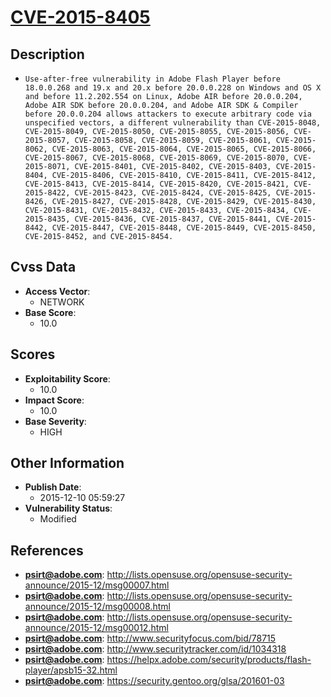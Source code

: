 
# [CVE-2015-8405](http://lists.opensuse.org/opensuse-security-announce/2015-12/msg00007.html)

## Description

- `Use-after-free vulnerability in Adobe Flash Player before 18.0.0.268 and 19.x and 20.x before 20.0.0.228 on Windows and OS X and before 11.2.202.554 on Linux, Adobe AIR before 20.0.0.204, Adobe AIR SDK before 20.0.0.204, and Adobe AIR SDK & Compiler before 20.0.0.204 allows attackers to execute arbitrary code via unspecified vectors, a different vulnerability than CVE-2015-8048, CVE-2015-8049, CVE-2015-8050, CVE-2015-8055, CVE-2015-8056, CVE-2015-8057, CVE-2015-8058, CVE-2015-8059, CVE-2015-8061, CVE-2015-8062, CVE-2015-8063, CVE-2015-8064, CVE-2015-8065, CVE-2015-8066, CVE-2015-8067, CVE-2015-8068, CVE-2015-8069, CVE-2015-8070, CVE-2015-8071, CVE-2015-8401, CVE-2015-8402, CVE-2015-8403, CVE-2015-8404, CVE-2015-8406, CVE-2015-8410, CVE-2015-8411, CVE-2015-8412, CVE-2015-8413, CVE-2015-8414, CVE-2015-8420, CVE-2015-8421, CVE-2015-8422, CVE-2015-8423, CVE-2015-8424, CVE-2015-8425, CVE-2015-8426, CVE-2015-8427, CVE-2015-8428, CVE-2015-8429, CVE-2015-8430, CVE-2015-8431, CVE-2015-8432, CVE-2015-8433, CVE-2015-8434, CVE-2015-8435, CVE-2015-8436, CVE-2015-8437, CVE-2015-8441, CVE-2015-8442, CVE-2015-8447, CVE-2015-8448, CVE-2015-8449, CVE-2015-8450, CVE-2015-8452, and CVE-2015-8454.`

## Cvss Data

- **Access Vector**:
  - NETWORK
- **Base Score**:
  - 10.0

## Scores

- **Exploitability Score**:
  - 10.0
- **Impact Score**:
  - 10.0
- **Base Severity**:
  - HIGH

## Other Information

- **Publish Date**:
  - 2015-12-10 05:59:27
- **Vulnerability Status**:
  - Modified

## References

- **psirt@adobe.com**: http://lists.opensuse.org/opensuse-security-announce/2015-12/msg00007.html
- **psirt@adobe.com**: http://lists.opensuse.org/opensuse-security-announce/2015-12/msg00008.html
- **psirt@adobe.com**: http://lists.opensuse.org/opensuse-security-announce/2015-12/msg00012.html
- **psirt@adobe.com**: http://www.securityfocus.com/bid/78715
- **psirt@adobe.com**: http://www.securitytracker.com/id/1034318
- **psirt@adobe.com**: https://helpx.adobe.com/security/products/flash-player/apsb15-32.html
- **psirt@adobe.com**: https://security.gentoo.org/glsa/201601-03
